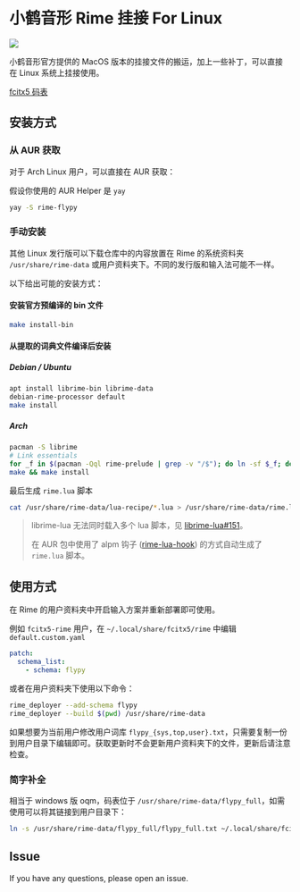 # 小鹤音形 Rime 挂接 For Linux

![](https://img.shields.io/aur/version/rime-flypy)

小鹤音形官方提供的 MacOS 版本的挂接文件的搬运，加上一些补丁，可以直接在 Linux 系统上挂接使用。

[fcitx5 码表](../fcitx5/README.md)

## 安装方式

### 从 AUR 获取

对于 Arch Linux 用户，可以直接在 AUR 获取：

假设你使用的 AUR Helper 是 `yay`

```bash
yay -S rime-flypy
```

### 手动安装

其他 Linux 发行版可以下载仓库中的内容放置在 Rime 的系统资料夹 `/usr/share/rime-data` 或用户资料夹下。不同的发行版和输入法可能不一样。

以下给出可能的安装方式：

#### 安装官方预编译的 bin 文件

```bash
make install-bin
```

#### 从提取的词典文件编译后安装

##### Debian / Ubuntu

```bash
apt install librime-bin librime-data
debian-rime-processor default
make install
```

##### Arch

```bash
pacman -S librime
# Link essentials
for _f in $(pacman -Qql rime-prelude | grep -v "/$"); do ln -sf $_f; done
make && make install
```

最后生成 `rime.lua` 脚本

```bash
cat /usr/share/rime-data/lua-recipe/*.lua > /usr/share/rime-data/rime.lua
```

> librime-lua 无法同时载入多个 lua 脚本，见 [librime-lua#151](https://github.com/hchunhui/librime-lua/issues/151)。
>
> 在 AUR 包中使用了 alpm 钩子 ([rime-lua-hook](https://github.com/ayalhw/rime-lua-hook)) 的方式自动生成了 `rime.lua` 脚本。

## 使用方式

在 Rime 的用户资料夹中开启输入方案并重新部署即可使用。

例如 `fcitx5-rime` 用户，在 `~/.local/share/fcitx5/rime` 中编辑 `default.custom.yaml`

```yaml
patch:
  schema_list:
    - schema: flypy
```

或者在用户资料夹下使用以下命令：

```bash
rime_deployer --add-schema flypy
rime_deployer --build $(pwd) /usr/share/rime-data
```

如果想要为当前用户修改用户词库 `flypy_{sys,top,user}.txt`，只需要复制一份到用户目录下编辑即可。获取更新时不会更新用户资料夹下的文件，更新后请注意检查。

### 简字补全

相当于 windows 版 oqm，码表位于 `/usr/share/rime-data/flypy_full`，如需使用可以将其链接到用户目录下：

```bash
ln -s /usr/share/rime-data/flypy_full/flypy_full.txt ~/.local/share/fcitx5/rime/
```

## Issue

If you have any questions, please open an issue.
